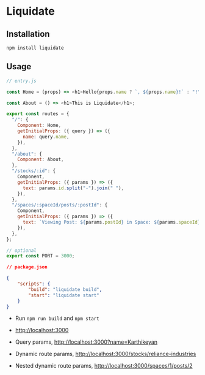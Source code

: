 # Liquidate

## Installation

```
npm install liquidate
```

## Usage

```js
// entry.js

const Home = (props) => <h1>Hello{props.name ? `, ${props.name}!` : "!"}</h1>;

const About = () => <h1>This is Liquidate</h1>;

export const routes = {
  "/": {
    Component: Home,
    getInitialProps: ({ query }) => ({
      name: query.name,
    }),
  },
  "/about": {
    Component: About,
  },
  "/stocks/:id": {
    Component,
    getInitialProps: ({ params }) => ({
      text: params.id.split("-").join(" "),
    }),
  },
  "/spaces/:spaceId/posts/:postId": {
    Component,
    getInitialProps: ({ params }) => ({
      text: `Viewing Post: ${params.postId} in Space: ${params.spaceId}`,
    }),
  },
};

// optional
export const PORT = 3000;
```

```json
// package.json

{
    "scripts": {
        "build": "liquidate build",
        "start": "liquidate start"
    }
}
```

- Run `npm run build` and `npm start`

- [http://localhost:3000](http://localhost:3000) 

- Query params, [http://localhost:3000?name=Karthikeyan](http://localhost:3000?name=Karthikeyan)

- Dynamic route params, [http://localhost:3000/stocks/reliance-industries](http://localhost:3000/stocks/reliance-industries)

- Nested dynamic route params, [http://localhost:3000/spaces/1/posts/2](http://localhost:3000/spaces/1/posts/2)